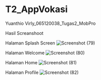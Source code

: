 # T2_AppVokasi
Yuanthio Virly_065120038_Tugas2_MobPro

Hasil Screanshoot

Halaman Splash Screen
![Screenshot (79)](https://user-images.githubusercontent.com/41886911/233007080-72ed594a-fd96-4e34-bb9e-2871e7f51e5b.png)

Halaman Welcome
![Screenshot (80)](https://user-images.githubusercontent.com/41886911/233008906-5f5b5e79-4512-410a-a14b-7295663c6751.png)

Halaman Home
![Screenshot (81)](https://user-images.githubusercontent.com/41886911/233009086-5638be1d-feea-4c11-8233-27e126326809.png)

Halaman Profile
![Screenshot (82)](https://user-images.githubusercontent.com/41886911/233009267-955ea125-4f4a-452a-8f48-b6713f10a337.png)

